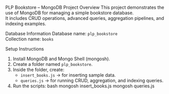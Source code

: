 PLP Bookstore – MongoDB Project
Overview
This project demonstrates the use of MongoDB for managing a simple bookstore database.  
It includes CRUD operations, advanced queries, aggregation pipelines, and indexing examples.

Database Information
Database name: `plp_bookstore`  
Collection name: `books`


Setup Instructions
1. Install MongoDB and Mongo Shell (mongosh).
2. Create a folder named `plp_bookstore`.
3. Inside the folder, create:
   - `insert_books.js` → for inserting sample data.
   - `queries.js` → for running CRUD, aggregation, and indexing queries.
4. Run the scripts:
   bash
   mongosh insert_books.js
   mongosh queries.js
